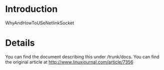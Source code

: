 # Introduction #

WhyAndHowToUSeNetlinkSocket


# Details #

You can find the document describing this under /trunk/docs.
You can find the original article at http://www.linuxjournal.com/article/7356